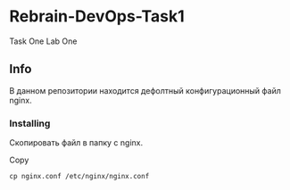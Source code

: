 # Rebrain-DevOps-Task1

Task One Lab One

## Info

В данном репозитории находится дефолтный конфигурационный файл nginx.

### Installing

Скопировать файл в папку с nginx.

Copy

```
cp nginx.conf /etc/nginx/nginx.conf
```
